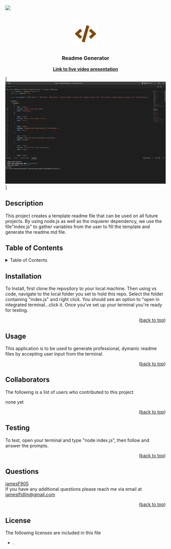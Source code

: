 
<div id="top"></div>

[![][license-shield]][license-url]
    
<br />
<div align="center">
<a href="https://github.com/JamesF905/ReadME_Generator">
    <img src="images/logo.png" alt="Logo" width="80" height="80">
</a>

<h3 align="center">Readme Generator</h3>

<p align="center">
    <a href="https://drive.google.com/file/d/1jZCnRJ36mH4DweZxKWsDD0DBgexVsVrw/view"><strong>Link to live video presentation</strong></a>
</p>
</div>

[![Readme Generator][product-screenshot]]

## Description
    
This project creates a template readme file that can be used on all future projects. By using node.js as well as the inquierer dependency, we use the file"index.js" to gather variables from the user to fill the template and generate  the readme.md file.
    
## Table of Contents 
<details>
  <summary>Table of Contents</summary>
  <ol>   
    <li><a href="#Description">Description</a></li>
    <li><a href="#Installation">Installation</a></li>
    <li><a href="#Usage">Usage</a></li>
    <li><a href="#Collaborators">Collaborators</a></li>
    <li><a href="#Testing">Testing</a></li>
    <li><a href="#Questions">Questions</a></li>
    <li><a href="#License">License</a></li>
  </ol>
</details>
    
## Installation
    
To Install, first clone the repository to your local machine. Then using vs code, navigate to the local folder you set to hold this repo. Select the folder containing "index.js" and  right click. You should see an option to "open in integrated terminal...click it. Once you've set up your terminal  you're ready  for testing.

<p align="right">(<a href="#top">back to top</a>)</p>
    
## Usage
    
This application is to be used to generate professional, dymanic readme files by accepting user input from the terminal.
    
<p align="right">(<a href="#top">back to top</a>)</p>    
    
## Collaborators
    
The following is a list of users who contributed to this project

none yet

    
<p align="right">(<a href="#top">back to top</a>)</p>

## Testing

To test, open your terminal and type "node index.js", then follow and answer the prompts.


<p align="right">(<a href="#top">back to top</a>)</p>

## Questions
    
<a href="https://github.com/jamesF905">jamesF905</a><br />
If you have any additional questions please reach me via email at jameslfidlin@gmail.com
    
<p align="right">(<a href="#top">back to top</a>)</p>

## License
    
The following licenses are included in this file
- .

[license-shield]: https://img.shields.io/github/license/othneildrew/Best-README-Template.svg?style=for-the-badge
[license-url]: https://github.com/othneildrew/Best-README-Template/blob/master/LICENSE.txt
[product-screenshot]: images/screenshot.png
